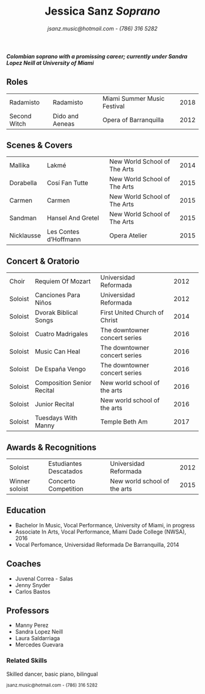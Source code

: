 <!DOCTYPE html>
<html>
  <head>
    <meta charset="utf-8"/>
    <title>Jessica Sanz Resume</title>
  </header>
 <!--<style>
    td,th { border: 1px solid #ccc; }
    table { border: 1px solid black; }
</style>-->

<body>
  <header>
    <h1>Jessica Sanz <em>Soprano</em></h1>
    <h6>jsanz.music@hotmail.com  -  (786) 316 5282</h6>
  </header>
  <main>
   <h5><em>Colombian soprano with a promissing career; currently under Sandra Lopez Neill at <strong>University of Miami</strong></em></h5>
    
   <h2>Roles</h2>
 <table>
  <tr>
    <td>Radamisto</td>
    <td>Radamisto</td>
    <td>Miami Summer Music Festival</td>
    <td>2018</td>
  </tr>
  <tr>
    <td>Second Witch</td>
    <td>Dido and Aeneas</td>
    <td>Opera of Barranquilla</td>
    <td>2012</td>
  </tr>
 </table>   
 
  <h2>Scenes & Covers</h2>
 <table>
  <tr>
    <td>Mallika</td>
    <td>Lakmé</td>
    <td>New World School of The Arts</td>
    <td>2014</td>
  </tr>
  <tr>
    <td>Dorabella</td>
    <td>Cosí Fan Tutte</td>
    <td>New World School of The Arts</td>
    <td>2015</td>
  </tr>
  <tr>
    <td>Carmen</td>
    <td>Carmen</td>
    <td>New World School of The Arts</td>
    <td>2015</td>
  </tr>
  <tr>
    <td>Sandman</td>
    <td>Hansel And Gretel</td>
    <td>New World School of The Arts</td>
    <td>2015</td>
  </tr>
  <tr>
    <td>Nicklausse</td>
    <td>Les Contes d’Hoffmann</td>
    <td>Opera Atelier</td>
    <td>2015</td>
  </tr>
</table>

   <h2>Concert & Oratorio</h2>
  
<table> 
  <tr>
    <td>Choir</td>
    <td>Requiem Of Mozart</td>
    <td>Universidad Reformada</td>
    <td>2012</td>
  </tr>
  <tr>
    <td>Soloist</td>
    <td>Canciones Para Niños</td>
    <td>Universidad Reformada</td>
    <td>2012</td>
  </tr>
  <tr>
    <td>Soloist</td>
    <td>Dvorak Biblical Songs</td>
    <td>First United Church of Christ</td>
    <td>2014</td>
  </tr>
  <tr>
    <td>Soloist</td>
    <td>Cuatro Madrigales</td>
    <td>The downtowner concert series</td>
    <td>2016</td>
  </tr>
  <tr>
    <td>Soloist</td>
    <td>Music Can Heal</td>
    <td>The downtowner concert series</td>
    <td>2016</td>
  </tr>
  <tr>
    <td>Soloist</td>
    <td>De España Vengo</td>
    <td>The downtowner concert series</td>
    <td>2016</td>
  </tr>
  <tr>
    <td>Soloist</td>
    <td>Composition Senior Recital</td>
    <td>New world school of the arts</td>
    <td>2016</td>
  </tr>
  <tr>
    <td>Soloist</td>
    <td>Junior Recital</td>
    <td>New world school of the arts</td>
    <td>2016</td>
  </tr>
  <tr>
   <td>Soloist</td>
   <td>Tuesdays With Manny</td>
   <td>Temple Beth Am</td>
   <td>2017<td>
  </tr>
</table>

   <h2>Awards & Recognitions</h2>
   
<table>
   <tr>
     <td>Soloist</td>
     <td>Estudiantes Descatados</td>
     <td>Universidad Reformada</td>
     <td>2012</td>
  </tr>
  <tr>
     <td>Winner soloist</td>
     <td>Concerto Competition</td>
     <td>New world school of the arts</td>
     <td>2015</td>
  </tr>
</table>

   <h2>Education</h2>

<ul>
  <li>Bachelor In Music, Vocal Performance, University of Miami, in progress</li>
  <li>Associate In Arts, Vocal Performance, Miami Dade College (NWSA), 2016</li>
  <li>Vocal Perfomance, Universidad Reformada De Barranquilla, 2014</li>
</ul>

  <aside>
   <h2>Coaches</h2>
 <ul>   
   <li>Juvenal Correa - Salas</li>
   <li>Jenny Snyder</li>
   <li>Carlos Bastos</li>
 </ul>
  
   <h2>Professors</h2>
 <ul>
   <li>Manny Perez</li>
   <li>Sandra Lopez Neill</li>
   <li>Laura Saldarriaga</li>
   <li>Mercedes Guevara</li>
</ul>

  <h3>Related Skills</h3>
  
  <p>Skilled dancer, basic piano, bilingual</p>

</aside>
  
  </main>

<footer>
  <p> <small>jsanz.music@hotmail.com  -  (786) 316 5282</small> </p>
</footer>

</body>

</html>
  
